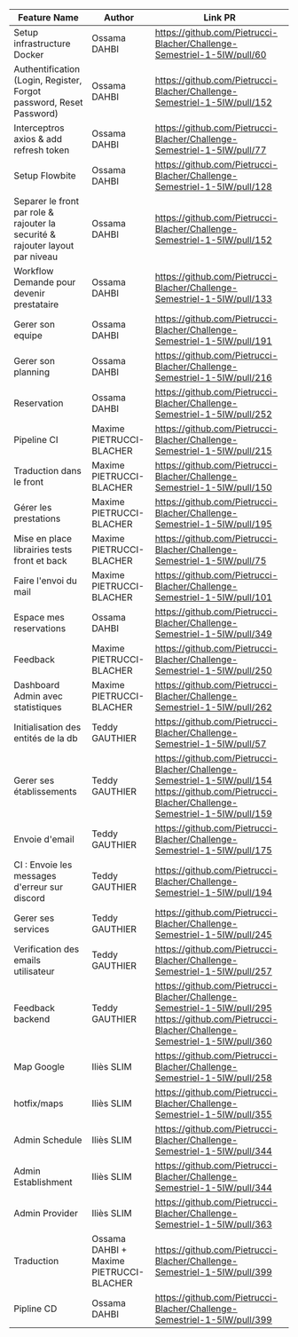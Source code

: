 | Feature Name                                                                  | Author                   | Link PR                                                                                                                                           |
|-------------------------------------------------------------------------------|--------------------------|---------------------------------------------------------------------------------------------------------------------------------------------------|
| Setup infrastructure Docker                                                   | Ossama DAHBI             | https://github.com/Pietrucci-Blacher/Challenge-Semestriel-1-5IW/pull/60                                                                           |
| Authentification (Login, Register, Forgot password, Reset Password)           | Ossama DAHBI             | https://github.com/Pietrucci-Blacher/Challenge-Semestriel-1-5IW/pull/152                                                                          |
| Interceptros axios & add refresh token                                        | Ossama DAHBI             | https://github.com/Pietrucci-Blacher/Challenge-Semestriel-1-5IW/pull/77                                                                           |
| Setup Flowbite                                                                | Ossama DAHBI             | https://github.com/Pietrucci-Blacher/Challenge-Semestriel-1-5IW/pull/128                                                                          |
| Separer le front par role & rajouter la securité & rajouter layout par niveau | Ossama DAHBI             | https://github.com/Pietrucci-Blacher/Challenge-Semestriel-1-5IW/pull/152                                                                          |
| Workflow Demande pour devenir prestataire                                     | Ossama DAHBI             | https://github.com/Pietrucci-Blacher/Challenge-Semestriel-1-5IW/pull/133                                                                          |
| Gerer son equipe                                                              | Ossama DAHBI             | https://github.com/Pietrucci-Blacher/Challenge-Semestriel-1-5IW/pull/191                                                                          |
| Gerer son planning                                                            | Ossama DAHBI             | https://github.com/Pietrucci-Blacher/Challenge-Semestriel-1-5IW/pull/216                                                                          |
| Reservation                                                                   | Ossama DAHBI             | https://github.com/Pietrucci-Blacher/Challenge-Semestriel-1-5IW/pull/252                                                                          |
| Pipeline CI                                                                   | Maxime PIETRUCCI-BLACHER | https://github.com/Pietrucci-Blacher/Challenge-Semestriel-1-5IW/pull/215                                                                          |
| Traduction dans le front                                                      | Maxime PIETRUCCI-BLACHER | https://github.com/Pietrucci-Blacher/Challenge-Semestriel-1-5IW/pull/150                                                                          |
| Gérer les prestations                                                         | Maxime PIETRUCCI-BLACHER | https://github.com/Pietrucci-Blacher/Challenge-Semestriel-1-5IW/pull/195                                                                          |
| Mise en place librairies tests front et back                                  | Maxime PIETRUCCI-BLACHER | https://github.com/Pietrucci-Blacher/Challenge-Semestriel-1-5IW/pull/75                                                                           |
| Faire l'envoi du mail                                                         | Maxime PIETRUCCI-BLACHER | https://github.com/Pietrucci-Blacher/Challenge-Semestriel-1-5IW/pull/101                                                                          |
| Espace mes reservations                                                       | Ossama DAHBI             | https://github.com/Pietrucci-Blacher/Challenge-Semestriel-1-5IW/pull/349                                                                          |
| Feedback                                                                      | Maxime PIETRUCCI-BLACHER | https://github.com/Pietrucci-Blacher/Challenge-Semestriel-1-5IW/pull/250                                                                          |
| Dashboard Admin avec statistiques                                             | Maxime PIETRUCCI-BLACHER | https://github.com/Pietrucci-Blacher/Challenge-Semestriel-1-5IW/pull/262                                                                          |
| Initialisation des entités de la db                                           | Teddy GAUTHIER           | https://github.com/Pietrucci-Blacher/Challenge-Semestriel-1-5IW/pull/57                                                                           |
| Gerer ses établissements                                                      | Teddy GAUTHIER           | https://github.com/Pietrucci-Blacher/Challenge-Semestriel-1-5IW/pull/154 https://github.com/Pietrucci-Blacher/Challenge-Semestriel-1-5IW/pull/159 |
| Envoie d'email                                                                | Teddy GAUTHIER           | https://github.com/Pietrucci-Blacher/Challenge-Semestriel-1-5IW/pull/175                                                                          |
| CI : Envoie les messages d'erreur sur discord                                 | Teddy GAUTHIER           | https://github.com/Pietrucci-Blacher/Challenge-Semestriel-1-5IW/pull/194                                                                          |
| Gerer ses services                                                            | Teddy GAUTHIER           | https://github.com/Pietrucci-Blacher/Challenge-Semestriel-1-5IW/pull/245                                                                          |
| Verification des emails utilisateur                                           | Teddy GAUTHIER           | https://github.com/Pietrucci-Blacher/Challenge-Semestriel-1-5IW/pull/257                                                                          |
| Feedback backend                                                              | Teddy GAUTHIER           | https://github.com/Pietrucci-Blacher/Challenge-Semestriel-1-5IW/pull/295 https://github.com/Pietrucci-Blacher/Challenge-Semestriel-1-5IW/pull/360 |
| Map Google                                                                    | Iliès SLIM               | https://github.com/Pietrucci-Blacher/Challenge-Semestriel-1-5IW/pull/258                                                                          |
| hotfix/maps                                                                   | Iliès SLIM               | https://github.com/Pietrucci-Blacher/Challenge-Semestriel-1-5IW/pull/355                                                                          |
| Admin Schedule                                                                | Iliès SLIM               | https://github.com/Pietrucci-Blacher/Challenge-Semestriel-1-5IW/pull/344                                                                          |
| Admin Establishment                                                           | Iliès SLIM               | https://github.com/Pietrucci-Blacher/Challenge-Semestriel-1-5IW/pull/344                                                                          |
| Admin Provider                                                                | Iliès SLIM               | https://github.com/Pietrucci-Blacher/Challenge-Semestriel-1-5IW/pull/363                                                                          |
| Traduction                                                                    | Ossama DAHBI + Maxime PIETRUCCI-BLACHER   | https://github.com/Pietrucci-Blacher/Challenge-Semestriel-1-5IW/pull/399                                                                          |
| Pipline CD                                                                    | Ossama DAHBI             | https://github.com/Pietrucci-Blacher/Challenge-Semestriel-1-5IW/pull/399                                                                          |

